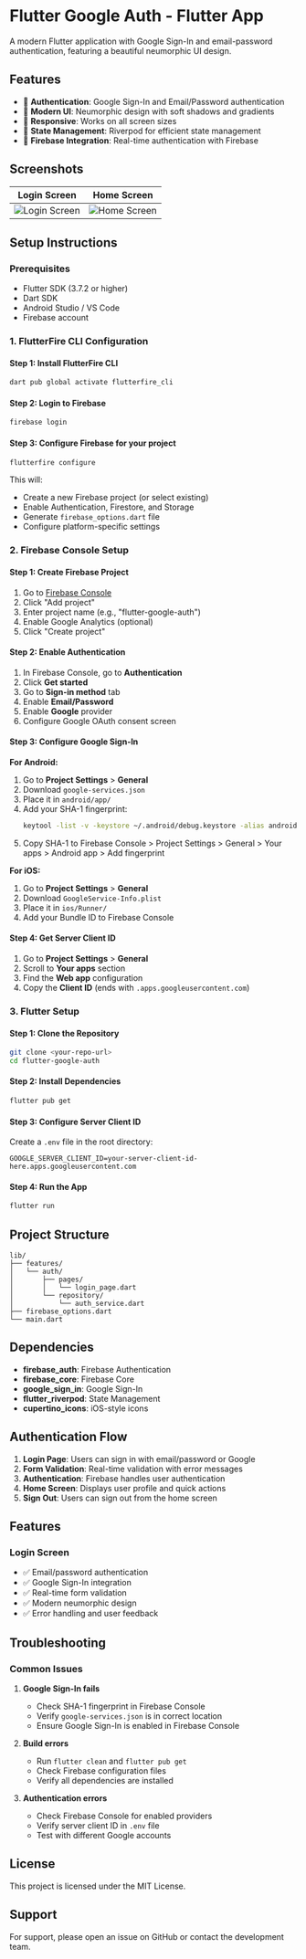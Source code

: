 # Flutter Google Auth - Flutter App
A modern Flutter application with Google Sign-In and email-password authentication, featuring a beautiful neumorphic UI design.

## Features

- 🔐 **Authentication**: Google Sign-In and Email/Password authentication
- 🎨 **Modern UI**: Neumorphic design with soft shadows and gradients
- 📱 **Responsive**: Works on all screen sizes
- 🔄 **State Management**: Riverpod for efficient state management
- 🚀 **Firebase Integration**: Real-time authentication with Firebase

## Screenshots

| Login Screen | Home Screen |
|:------------:|:----------:|
| ![Login Screen](flutter_01.png) | ![Home Screen](flutter_02.png) |

## Setup Instructions

### Prerequisites

- Flutter SDK (3.7.2 or higher)
- Dart SDK
- Android Studio / VS Code
- Firebase account

### 1. FlutterFire CLI Configuration

#### Step 1: Install FlutterFire CLI
```bash
dart pub global activate flutterfire_cli
```

#### Step 2: Login to Firebase
```bash
firebase login
```

#### Step 3: Configure Firebase for your project
```bash
flutterfire configure
```

This will:
- Create a new Firebase project (or select existing)
- Enable Authentication, Firestore, and Storage
- Generate `firebase_options.dart` file
- Configure platform-specific settings

### 2. Firebase Console Setup

#### Step 1: Create Firebase Project
1. Go to [Firebase Console](https://console.firebase.google.com/)
2. Click "Add project"
3. Enter project name (e.g., "flutter-google-auth")
4. Enable Google Analytics (optional)
5. Click "Create project"

#### Step 2: Enable Authentication
1. In Firebase Console, go to **Authentication**
2. Click **Get started**
3. Go to **Sign-in method** tab
4. Enable **Email/Password**
5. Enable **Google** provider
6. Configure Google OAuth consent screen

#### Step 3: Configure Google Sign-In

**For Android:**
1. Go to **Project Settings** > **General**
2. Download `google-services.json`
3. Place it in `android/app/`
4. Add your SHA-1 fingerprint:
   ```bash
   keytool -list -v -keystore ~/.android/debug.keystore -alias androiddebugkey -storepass android -keypass android
   ```
5. Copy SHA-1 to Firebase Console > Project Settings > General > Your apps > Android app > Add fingerprint

**For iOS:**
1. Go to **Project Settings** > **General**
2. Download `GoogleService-Info.plist`
3. Place it in `ios/Runner/`
4. Add your Bundle ID to Firebase Console

#### Step 4: Get Server Client ID
1. Go to **Project Settings** > **General**
2. Scroll to **Your apps** section
3. Find the **Web app** configuration
4. Copy the **Client ID** (ends with `.apps.googleusercontent.com`)

### 3. Flutter Setup

#### Step 1: Clone the Repository
```bash
git clone <your-repo-url>
cd flutter-google-auth
```

#### Step 2: Install Dependencies
```bash
flutter pub get
```

#### Step 3: Configure Server Client ID
Create a `.env` file in the root directory:
```env
GOOGLE_SERVER_CLIENT_ID=your-server-client-id-here.apps.googleusercontent.com
```

#### Step 4: Run the App
```bash
flutter run
```

## Project Structure

```
lib/
├── features/
│   └── auth/
│       ├── pages/
│       │   └── login_page.dart
│       └── repository/
│           └── auth_service.dart
├── firebase_options.dart
└── main.dart
```

## Dependencies

- **firebase_auth**: Firebase Authentication
- **firebase_core**: Firebase Core
- **google_sign_in**: Google Sign-In
- **flutter_riverpod**: State Management
- **cupertino_icons**: iOS-style icons

## Authentication Flow

1. **Login Page**: Users can sign in with email/password or Google
2. **Form Validation**: Real-time validation with error messages
3. **Authentication**: Firebase handles user authentication
4. **Home Screen**: Displays user profile and quick actions
5. **Sign Out**: Users can sign out from the home screen

## Features

### Login Screen
- ✅ Email/password authentication
- ✅ Google Sign-In integration
- ✅ Real-time form validation
- ✅ Modern neumorphic design
- ✅ Error handling and user feedback



## Troubleshooting

### Common Issues

1. **Google Sign-In fails**
   - Check SHA-1 fingerprint in Firebase Console
   - Verify `google-services.json` is in correct location
   - Ensure Google Sign-In is enabled in Firebase Console

2. **Build errors**
   - Run `flutter clean` and `flutter pub get`
   - Check Firebase configuration files
   - Verify all dependencies are installed

3. **Authentication errors**
   - Check Firebase Console for enabled providers
   - Verify server client ID in `.env` file
   - Test with different Google accounts


## License

This project is licensed under the MIT License.

## Support

For support, please open an issue on GitHub or contact the development team.
